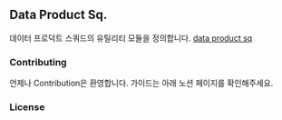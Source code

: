 ## Data Product Sq.

데이터 프로덕트 스쿼드의 유틸리티 모듈을 정의합니다. [data product sq](https://www.notion.so/healingpaper/Sq-6263182f720c4265ba86e590b6667e9a)

### Contributing

언제나 Contribution은 환영합니다. 가이드는 아래 노션 페이지를 확인해주세요.

### License
